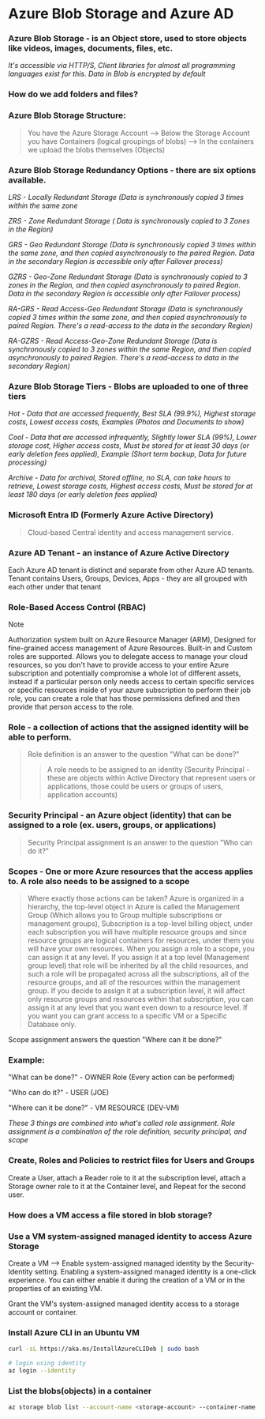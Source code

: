 # Azure Blob Storage and Azure AD

### Azure Blob Storage - is an Object store, used to store objects like videos, images, documents, files, etc.
*It's accessible via HTTP/S, Client libraries for almost all programming languages exist for this. Data in Blob is encrypted by default*

### How do we add folders and files?

### Azure Blob Storage Structure:
> You have the Azure Storage Account --> Below the Storage Account you have Containers (logical groupings of blobs) --> In the containers we upload the blobs themselves (Objects)

### Azure Blob Storage Redundancy Options - there are six options available.
*LRS - Locally Redundant Storage (Data is synchronously copied 3 times within the same zone*

*ZRS - Zone Redundant Storage ( Data is synchronously copied to 3 Zones in the Region)*

*GRS - Geo Redundant Storage (Data is synchronously copied 3 times within the same zone, and then copied asynchronously to the paired Region. Data in the secondary Region is accessible only after Failover process)*

*GZRS - Geo-Zone Redundant Storage (Data is synchronously copied to 3 zones in the Region, and then copied asynchronously to paired Region. Data in the secondary Region is accessible only after Failover process)*

*RA-GRS - Read Access-Geo Redundant Storage (Data is synchronously copied 3 times within the same zone, and then copied asynchronously to paired Region. There's a read-access to the data in the secondary Region)*

*RA-GZRS - Read Access-Geo-Zone Redundant Storage (Data is synchronously copied to 3 zones within the same Region, and then copied asynchronously to paired Region. There's a read-access to data in the secondary Region)*

### Azure Blob Storage Tiers - Blobs are uploaded to one of three tiers 
*Hot - Data that are accessed frequently, Best SLA (99.9%), Highest storage costs, Lowest access costs, Examples (Photos and Documents to show)*

*Cool - Data that are accessed infrequently, Slightly lower SLA (99%), Lower storage cost, Higher access costs, Must be stored for at least 30 days (or early deletion fees applied), Example (Short term backup, Data for future processing)*

*Archive - Data for archival, Stored offline, no SLA, can take hours to retrieve, Lowest storage costs, Highest access costs, Must be stored for at least 180 days (or early deletion fees applied)*

### Microsoft Entra ID (Formerly Azure Active Directory) 
> Cloud-based Central identity and access management service. 

### Azure AD Tenant - an instance of Azure Active Directory
Each Azure AD tenant is distinct and separate from other Azure AD tenants.
Tenant contains Users, Groups, Devices, Apps - they are all grouped with each other under that tenant 

### Role-Based Access Control (RBAC)
> [!NOTE]
> Authorization system built on Azure Resource Manager (ARM), Designed for fine-grained access management of Azure Resources. Built-in and Custom roles are supported.
Allows you to delegate access to manage your cloud resources, so you don't have to provide access to your entire Azure subscription and potentially compromise a whole lot of different assets, instead if a particular person only needs access to certain specific services or specific resources inside of your azure subscription to perform their job role, you can create a role that has those permissions defined and then provide that person access to the role.

### Role - a collection of actions that the assigned identity will be able to perform.
> Role definition is an answer to the question "What can be done?" 
>> A role needs to be assigned to an identity (Security Principal - these are objects within Active Directory that represent users or applications, those could be users or groups of users, application accounts) 

### Security Principal - an Azure object (identity) that can be assigned to a role (ex. users, groups, or applications)
> Security Principal assignment is an answer to the question "Who can do it?" 

### Scopes - One or more Azure resources that the access applies to. A role also needs to be assigned to a scope 
> Where exactly those actions can be taken? Azure is organized in a hierarchy, the top-level object in Azure is called the Management Group (Which allows you to Group multiple subscriptions or management groups), Subscription is a top-level billing object, under each subscription you will have multiple resource groups and since resource groups are logical containers for resources, under them you will have your own resources. 
When you assign a role to a scope, you can assign it at any level. If you assign it at a top level (Management group level) that role will be inherited by all the child resources, and such a role will be propagated across all the subscriptions, all of the resource groups, and all of the resources within the management group.  If you decide to assign it at a subscription level, it will affect only resource groups and resources within that subscription, you can assign it at any level that you want even down to a resource level.  If you want you can grant access to a specific VM or a Specific Database only. 

Scope assignment answers the question "Where can it be done?" 

### Example:

"What can be done?" - OWNER Role (Every action can be performed)

"Who can do it?" - USER (JOE)

"Where can it be done?" - VM RESOURCE (DEV-VM)

*These 3 things are combined into what's called role assignment. 
Role assignment is a combination of the role definition, security principal, and scope*

### Create, Roles and Policies to restrict files for Users and Groups

Create a User, attach a Reader role to it at the subscription level, attach a Storage owner role to it at the Container level, and Repeat for the second user.

### How does a VM access a file stored in blob storage?

### Use a VM system-assigned managed identity to access Azure Storage
Create a VM --> Enable system-assigned managed identity by the Security-Identity setting.
Enabling a system-assigned managed identity is a one-click experience. You can either enable it during the creation of a VM or in the properties of an existing VM.

Grant the VM's system-assigned managed identity access to a storage account or container. 

### Install Azure CLI in an Ubuntu VM

```bash
curl -sL https://aka.ms/InstallAzureCLIDeb | sudo bash

# login using identity
az login --identity
```

### List the blobs(objects) in a container

```bash
az storage blob list --account-name <storage-account> --container-name <container> --output table --auth-mode login
```

